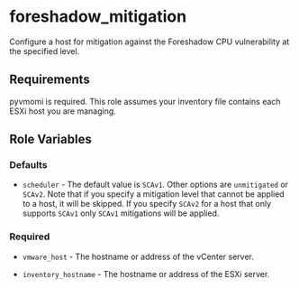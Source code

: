 foreshadow_mitigation
=========

Configure a host for mitigation against the Foreshadow CPU vulnerability at the specified level.

Requirements
------------

pyvmomi is required. This role assumes your inventory file contains each ESXi host you are managing.

Role Variables
--------------

### Defaults

- `scheduler` - The default value is `SCAv1`.  Other options are `unmitigated` or `SCAv2`. Note that if you specify
  a mitigation level that cannot be applied to a host, it will be skipped.  If you specify `SCAv2` for a host that
  only supports `SCAv1` only `SCAv1` mitigations will be applied.

### Required

- `vmware_host` - The hostname or address of the vCenter server.

- `inventory_hostname` - The hostname or address of the ESXi server.
